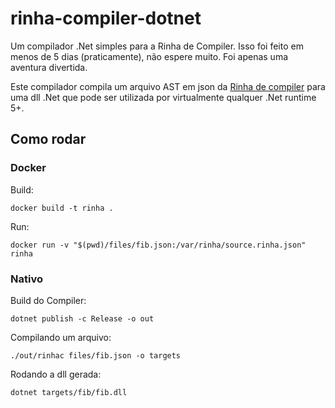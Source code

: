 # rinha-compiler-dotnet
Um compilador .Net simples para a Rinha de Compiler.  Isso foi feito em menos de 5 dias (praticamente), não espere muito. Foi apenas uma aventura divertida.

Este compilador compila um arquivo AST em json da [Rinha de compiler](https://github.com/aripiprazole/rinha-de-compiler/tree/main) para uma dll .Net que
pode ser utilizada por virtualmente qualquer .Net runtime 5+.

## Como rodar

### Docker

Build:
```
docker build -t rinha .
```

Run:
```
docker run -v "$(pwd)/files/fib.json:/var/rinha/source.rinha.json" rinha
```

### Nativo

Build do Compiler:
```
dotnet publish -c Release -o out
```
Compilando um arquivo:
```
./out/rinhac files/fib.json -o targets
```

Rodando a dll gerada:
```
dotnet targets/fib/fib.dll
```
